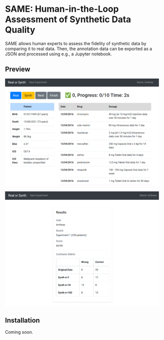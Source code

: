 # SAME: Human-in-the-Loop Assessment of Synthetic Data Quality

SAME allows human experts to assess the fidelity of synthetic data by comparing it to real data. Then, the annotation data can be exported as a JSON and processed using e.g., a Jupyter notebook.

## Preview

![Test Screen](./docs/img/01_tutorial_round.png)

![Results Screen](./docs/img/03_results.png)

## Installation
Coming soon.
